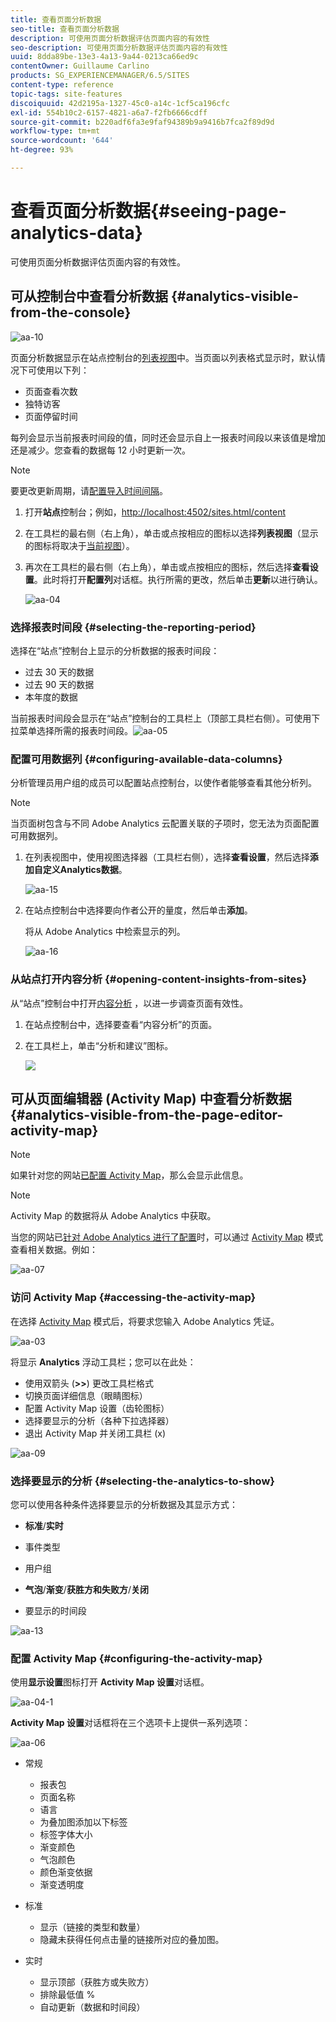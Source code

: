 ```yaml
---
title: 查看页面分析数据
seo-title: 查看页面分析数据
description: 可使用页面分析数据评估页面内容的有效性
seo-description: 可使用页面分析数据评估页面内容的有效性
uuid: 8dda89be-13e3-4a13-9a44-0213ca66ed9c
contentOwner: Guillaume Carlino
products: SG_EXPERIENCEMANAGER/6.5/SITES
content-type: reference
topic-tags: site-features
discoiquuid: 42d2195a-1327-45c0-a14c-1cf5ca196cfc
exl-id: 554b10c2-6157-4821-a6a7-f2fb6666cdff
source-git-commit: b220adf6fa3e9faf94389b9a9416b7fca2f89d9d
workflow-type: tm+mt
source-wordcount: '644'
ht-degree: 93%

---
```


# 查看页面分析数据{#seeing-page-analytics-data}

可使用页面分析数据评估页面内容的有效性。

## 可从控制台中查看分析数据  {#analytics-visible-from-the-console}

![aa-10](assets/aa-10.png)

页面分析数据显示在站点控制台的[列表视图](/help/sites-authoring/basic-handling.md#list-view)中。当页面以列表格式显示时，默认情况下可使用以下列：

* 页面查看次数
* 独特访客
* 页面停留时间

每列会显示当前报表时间段的值，同时还会显示自上一报表时间段以来该值是增加还是减少。您查看的数据每 12 小时更新一次。

>[!NOTE]
>
>要更改更新周期，请[配置导入时间间隔](/help/sites-administering/adobeanalytics-connect.md#configuring-the-import-interval)。

1. 打开&#x200B;**站点**&#x200B;控制台；例如，[http://localhost:4502/sites.html/content](http://localhost:4502/sites.html/content)
1. 在工具栏的最右侧（右上角），单击或点按相应的图标以选择&#x200B;**列表视图**（显示的图标将取决于[当前视图](/help/sites-authoring/basic-handling.md#viewing-and-selecting-resources)）。

1. 再次在工具栏的最右侧（右上角），单击或点按相应的图标，然后选择&#x200B;**查看设置**。此时将打开&#x200B;**配置列**&#x200B;对话框。执行所需的更改，然后单击&#x200B;**更新**&#x200B;以进行确认。

   ![aa-04](assets/aa-04.png)

### 选择报表时间段 {#selecting-the-reporting-period}

选择在“站点”控制台上显示的分析数据的报表时间段：

* 过去 30 天的数据
* 过去 90 天的数据
* 本年度的数据

当前报表时间段会显示在“站点”控制台的工具栏上（顶部工具栏右侧）。可使用下拉菜单选择所需的报表时间段。![aa-05](assets/aa-05.png)

### 配置可用数据列 {#configuring-available-data-columns}

分析管理员用户组的成员可以配置站点控制台，以使作者能够查看其他分析列。

>[!NOTE]
>
>当页面树包含与不同 Adobe Analytics 云配置关联的子项时，您无法为页面配置可用数据列。

1. 在列表视图中，使用视图选择器（工具栏右侧），选择&#x200B;**查看设置**，然后选择&#x200B;**添加自定义Analytics数据**。

   ![aa-15](assets/aa-15.png)

1. 在站点控制台中选择要向作者公开的量度，然后单击&#x200B;**添加**。

   将从 Adobe Analytics 中检索显示的列。

   ![aa-16](assets/aa-16.png)

### 从站点打开内容分析 {#opening-content-insights-from-sites}

从“站点”控制台中打开[内容分析](/help/sites-authoring/content-insights.md) ，以进一步调查页面有效性。

1. 在站点控制台中，选择要查看“内容分析”的页面。
1. 在工具栏上，单击“分析和建议”图标。

   ![](do-not-localize/chlimage_1-16a.png)

## 可从页面编辑器 (Activity Map) 中查看分析数据  {#analytics-visible-from-the-page-editor-activity-map}

>[!NOTE]
>
>如果针对您的网站[已配置 Activity Map](/help/sites-administering/adobeanalytics-connect.md#configuring-for-the-activity-map)，那么会显示此信息。

>[!NOTE]
>
>Activity Map 的数据将从 Adobe Analytics 中获取。

当您的网站已[针对 Adobe Analytics 进行了配置](/help/sites-administering/adobeanalytics-connect.md)时，可以通过 [Activity Map](/help/sites-authoring/author-environment-tools.md#page-modes) 模式查看相关数据。例如：

![aa-07](assets/aa-07.png)

### 访问 Activity Map {#accessing-the-activity-map}

在选择 [Activity Map](/help/sites-authoring/author-environment-tools.md#page-modes) 模式后，将要求您输入 Adobe Analytics 凭证。

![aa-03](assets/aa-03.png)

将显示 **Analytics** 浮动工具栏；您可以在此处：

* 使用双箭头 (**>>**) 更改工具栏格式
* 切换页面详细信息（眼睛图标）
* 配置 Activity Map 设置（齿轮图标）
* 选择要显示的分析（各种下拉选择器）
* 退出 Activity Map 并关闭工具栏 (x)

![aa-09](assets/aa-09.png)

### 选择要显示的分析 {#selecting-the-analytics-to-show}

您可以使用各种条件选择要显示的分析数据及其显示方式：

* **标准**/**实时**

* 事件类型
* 用户组
* **气泡**/**渐变**/**获胜方和失败方**/**关闭**

* 要显示的时间段

![aa-13](assets/aa-13.png)

### 配置 Activity Map {#configuring-the-activity-map}

使用&#x200B;**显示设置**&#x200B;图标打开 **Activity Map 设置**&#x200B;对话框。

![aa-04-1](assets/aa-04-1.png)

**Activity Map 设置**&#x200B;对话框将在三个选项卡上提供一系列选项：

![aa-06](assets/aa-06.png)

* 常规

   * 报表包
   * 页面名称
   * 语言
   * 为叠加图添加以下标签
   * 标签字体大小
   * 渐变颜色
   * 气泡颜色
   * 颜色渐变依据
   * 渐变透明度

* 标准

   * 显示（链接的类型和数量）
   * 隐藏未获得任何点击量的链接所对应的叠加图。

* 实时

   * 显示顶部（获胜方或失败方）
   * 排除最低值 %
   * 自动更新（数据和时间段）
